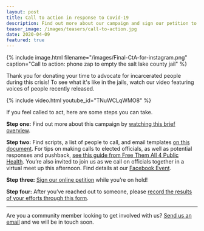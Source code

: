 ```yaml
---
layout: post
title: Call to action in response to Covid-19
description: Find out more about our campaign and sign our petition to release inmates being held in the Salt Lake County Jails. Resources for who to call, including scripts and email templates, are included with a form to fill out your responses.
teaser_image: /images/teasers/call-to-action.jpg
date: 2020-04-09
featured: true
---
```


{% include image.html
  filename="/images/Final-CtA-for-instagram.png"
  caption="Call to action: phone zap to empty the salt lake county jail"
%}

Thank you for donating your time to advocate for incarcerated people during this crisis! To see what it's like in the jails, watch our video featuring voices of people recently released.

{% include video.html youtube_id="TNuWCLqWMO8" %}

If you feel called to act, here are some steps you can take.

**Step one:** Find out more about this campaign by [watching this brief overview](https://www.facebook.com/decarcerateutah/videos/230243131549977/).

**Step two:** Find scripts, a list of people to call, and email templates [on this document](https://docs.google.com/document/d/1OZ63X7eVGu-raaQ_dsNrrwF6QTEctgOlctW6XIxs0xs/edit).
For tips on making calls to elected officials, as well as potential responses and pushback, [see this guide from Free Them All 4 Public Health](https://docs.google.com/document/d/1Kfn6U3xoQCiHFdcjb6JNzHOpLJQX6gIbdIywy-LsqZI/edit).
You’re also invited to join us as we call on officials together in a virtual meet up this afternoon. Find details at our [Facebook Event](https://www.facebook.com/events/524387501605836/).

**Step three:** [Sign our online petition](https://www.change.org/p/salt-lake-county-officials-empty-the-jails) while you’re on hold!

**Step four:** After you’ve reached out to someone, please [record the results of your efforts through this form](https://docs.google.com/forms/d/e/1FAIpQLSe6LjmEUgaYOeW41pJLjjtx4X0PDvG1l7ImwABrOko58d-DFw/viewform).

---

Are you a community member looking to get involved with us? [Send us an email](mailto:decarcerateutah@gmail.com) and we will be in touch soon.

